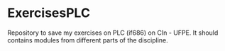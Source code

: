 # ExercisesPLC
Repository to save my exercises on PLC (if686) on CIn - UFPE. It should contains modules from different parts of the discipline.

